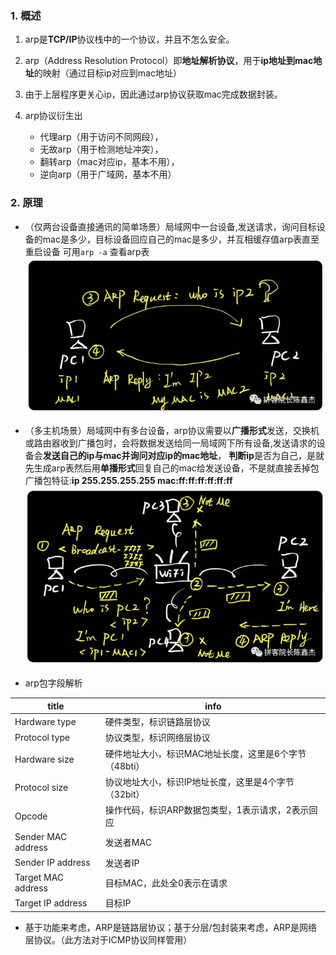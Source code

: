 ### 1. 概述
1. arp是**TCP/IP**协议栈中的一个协议，并且不怎么安全。

2. arp（Address Resolution Protocol）即**地址解析协议**，用于**ip地址到mac地址**的映射（通过目标ip对应到mac地址）

3. 由于上层程序更关心ip，因此通过arp协议获取mac完成数据封装。


4. arp协议衍生出
    - 代理arp（用于访问不同网段），
    - 无故arp（用于检测地址冲突），
    - 翻转arp（mac对应ip，基本不用），
    - 逆向arp（用于广域网，基本不用）
### 2. 原理
- （仅两台设备直接通讯的简单场景）局域网中一台设备,发送请求，询问目标设备的mac是多少，目标设备回应自己的mac是多少，并互相缓存值arp表直至重启设备 可用`arp -a` 查看arp表
![n1683q1b](/assets/n1683q1b.bmp)

- （多主机场景）局域网中有多台设备，arp协议需要以**广播形式**发送，交换机或路由器收到广播包时，会将数据发送给同一局域网下所有设备,发送请求的设备会**发送自己的ip与mac并询问对应ip的mac地址**，
**判断ip**是否为自己，是就先生成arp表然后用**单播形式**回复自己的mac给发送设备，不是就直接丢掉包
广播包特征:**ip 255.255.255.255 mac:ff:ff:ff:ff:ff:ff**
![gf7lsddl](/assets/gf7lsddl.bmp)

- arp包字段解析

title              | info
-------------------|------------------------------------------------------
Hardware type      | 硬件类型，标识链路层协议
Protocol type      | 协议类型，标识网络层协议
Hardware size      | 硬件地址大小，标识MAC地址长度，这里是6个字节（48bti）
Protocol size      | 协议地址大小，标识IP地址长度，这里是4个字节（32bit）
Opcode             | 操作代码，标识ARP数据包类型，1表示请求，2表示回应
Sender MAC address | 发送者MAC
Sender IP address  | 发送者IP
Target MAC address | 目标MAC，此处全0表示在请求
Target IP address  | 目标IP

- 基于功能来考虑，ARP是链路层协议；基于分层/包封装来考虑，ARP是网络层协议。（此方法对于ICMP协议同样管用）
